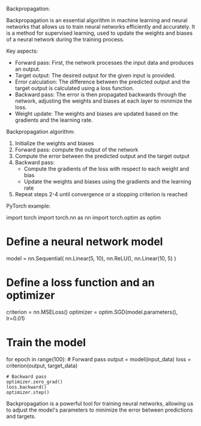 Backpropagation:

Backpropagation is an essential algorithm in machine learning and neural networks that allows us to train neural networks efficiently and accurately. It is a method for supervised learning, used to update the weights and biases of a neural network during the training process.

Key aspects:

- Forward pass: First, the network processes the input data and produces an output.
- Target output: The desired output for the given input is provided.
- Error calculation: The difference between the predicted output and the target output is calculated using a loss function.
- Backward pass: The error is then propagated backwards through the network, adjusting the weights and biases at each layer to minimize the loss.
- Weight update: The weights and biases are updated based on the gradients and the learning rate.

Backpropagation algorithm:

1. Initialize the weights and biases
2. Forward pass: compute the output of the network
3. Compute the error between the predicted output and the target output
4. Backward pass:
    - Compute the gradients of the loss with respect to each weight and bias
    - Update the weights and biases using the gradients and the learning rate
5. Repeat steps 2-4 until convergence or a stopping criterion is reached

PyTorch example:

import torch
import torch.nn as nn
import torch.optim as optim

# Define a neural network model
model = nn.Sequential(
    nn.Linear(5, 10),
    nn.ReLU(),
    nn.Linear(10, 5)
)

# Define a loss function and an optimizer
criterion = nn.MSELoss()
optimizer = optim.SGD(model.parameters(), lr=0.01)

# Train the model
for epoch in range(100):
    # Forward pass
    output = model(input_data)
    loss = criterion(output, target_data)
    
    # Backward pass
    optimizer.zero_grad()
    loss.backward()
    optimizer.step()

Backpropagation is a powerful tool for training neural networks, allowing us to adjust the model's parameters to minimize the error between predictions and targets.